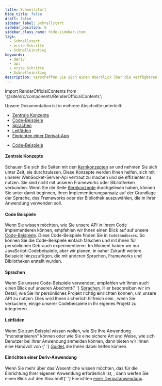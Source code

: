 ```yaml
---
title: Schnellstart
hide_title: false
draft: false
sidebar_label: Schnellstart
sidebar_position: 0
sidebar_class_name: hide-sidebar-item
tags:
  - Schnellstart
  - erste Schritte
  - Schnelleinstieg
keywords:
  - deriv
  - api
  - erste Schritte
  - Schnelleinstieg
description: Verschaffen Sie sich einen Überblick über die verfügbaren Deriv-API-Codebeispiele und -sprachen und wie Sie diese für die Erstellung Ihrer Trading-App verwenden können.
---
```


import RenderOfficialContents from '@site/src/components/RenderOfficialContents';

Unsere Dokumentation ist in mehrere Abschnitte unterteilt:

<RenderOfficialContents>
  <ul>
    <li>
      <a href='category/core-concepts'>Zentrale Konzepte</a>
    </li>
    <li>
      <a href='category/code-examples'>Code-Beispiele</a>
    </li>
    <li>
      <a href='category/languages'>Sprachen</a>
    </li>
    <li>
      <a href='category/guides'>Leitfäden</a>
    </li>
    <li>
      <a href='setting-up-a-deriv-application'>Einrichten einer Derivat-App</a>
    </li>
  </ul>
  <ul>
    <li>
      <a href='category/code-examples'>Code-Beispiele</a>
    </li>
  </ul>
</RenderOfficialContents>

<RenderOfficialContents>
  <h4>Zentrale Konzepte</h4>
</RenderOfficialContents>

<RenderOfficialContents>
    Schauen Sie sich die Seiten mit den <a href='/docs/category/core-concepts'>Kernkonzepten</a> an und nehmen Sie sich unter
    Zeit, sie durchzulesen. Diese Konzepte werden Ihnen helfen, sich mit unserer WebSocket-Server-Api
    vertraut zu machen und sie effizienter zu nutzen. Sie sind nicht mit unseren Frameworks oder Bibliotheken verbunden.
</RenderOfficialContents>

<RenderOfficialContents>
    Wenn Sie die Seite <a href='/docs/category/core-concepts'>Kernkonzepte</a> durchgelesen haben, können Sie unter
    damit beginnen, Ihren Implementierungsansatz auf der Grundlage der Sprache, des Frameworks oder der Bibliothek auszuwählen, die
    in Ihrer Anwendung verwenden soll.
</RenderOfficialContents>

<h4>Code Beispiele</h4>

Wenn Sie wissen möchten, wie Sie unsere API in Ihrem Code implementieren können, empfehlen wir Ihnen einen Blick auf
auf unsere <a href='/docs/category/code-examples'>Code-Beispiele</a>. Diese Code-Beispiele finden Sie in
`CodeSandboxes`. So können Sie die Code-Beispiele einfach fälschen und mit ihnen für
persönlichen Gebrauch experimentieren. Im Moment haben wir nur JavaScript-Codebeispiele, aber wir planen, in naher Zukunft weitere Beispiele hinzuzufügen, die mit anderen Sprachen, Frameworks und Bibliotheken erstellt wurden.

<RenderOfficialContents>
  <h4>Sprachen</h4>
</RenderOfficialContents>

<RenderOfficialContents>
    Wenn Sie unsere Code-Beispiele verwenden, empfehlen wir Ihnen auch einen Blick auf unseren Abschnitt{' '}
    <a href='/docs/category/languages'>Sprachen</a>. Hier beschreiben wir im Detail, wie Sie
    Ihr persönliches Projekt richtig einrichten können, um unsere API zu nutzen. Dies wird Ihnen sicherlich hilfreich sein
    , wenn Sie versuchen, einige unserer Codebeispiele in Ihr eigenes Projekt zu integrieren.
</RenderOfficialContents>

<RenderOfficialContents>
  <h4>Leitfäden</h4>
</RenderOfficialContents>

<RenderOfficialContents>    Wenn Sie zum Beispiel wissen wollen, wie Sie Ihre Anwendung "monetarisieren" können oder wie Sie eine
    sichere Art und Weise, wie sich Benutzer bei Ihrer Anwendung anmelden können, dann bieten wir Ihnen eine Handvoll von {' '}
    <a href='/docs/category/guides'>Guides</a> die Ihnen dabei helfen können.</RenderOfficialContents>

<RenderOfficialContents>
  <h4>Einrichten einer Deriv-Anwendung</h4>
</RenderOfficialContents>

<RenderOfficialContents>
    Wenn Sie mehr über das Wesentliche wissen möchten, das für die Einrichtung Ihrer eigenen Anwendung erforderlich ist,
    , dann werfen Sie einen Blick auf den Abschnitt{' '}
    Einrichten <a href='/docs/setting-up-a-deriv-application'>einer Derivatanwendung</a>.
  </RenderOfficialContents>

